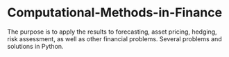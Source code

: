 # Computational-Methods-in-Finance
The purpose is to apply the results to forecasting, asset pricing, hedging, risk assessment, as well as other financial problems. Several problems and solutions in Python.
